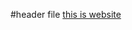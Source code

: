 #header file
[this is website](https://github.com/rishabharaj/amazon-test/blob/main/3rrk9wbm-400.png)
